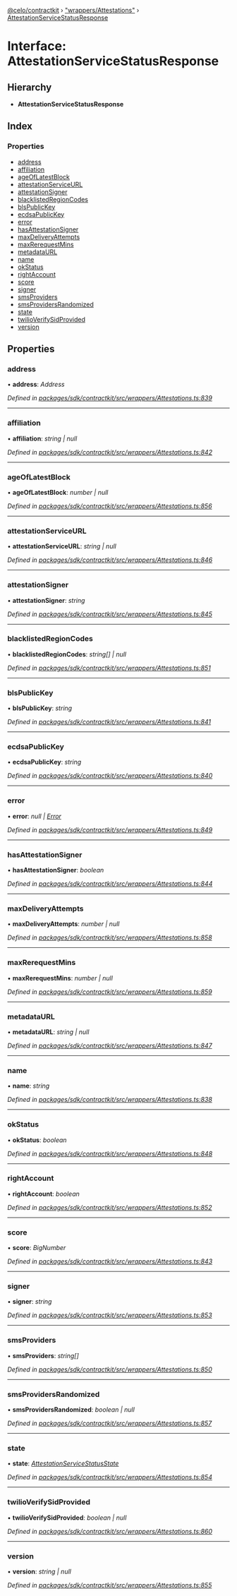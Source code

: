 [@celo/contractkit](../README.md) › ["wrappers/Attestations"](../modules/_wrappers_attestations_.md) › [AttestationServiceStatusResponse](_wrappers_attestations_.attestationservicestatusresponse.md)

# Interface: AttestationServiceStatusResponse

## Hierarchy

* **AttestationServiceStatusResponse**

## Index

### Properties

* [address](_wrappers_attestations_.attestationservicestatusresponse.md#address)
* [affiliation](_wrappers_attestations_.attestationservicestatusresponse.md#affiliation)
* [ageOfLatestBlock](_wrappers_attestations_.attestationservicestatusresponse.md#ageoflatestblock)
* [attestationServiceURL](_wrappers_attestations_.attestationservicestatusresponse.md#attestationserviceurl)
* [attestationSigner](_wrappers_attestations_.attestationservicestatusresponse.md#attestationsigner)
* [blacklistedRegionCodes](_wrappers_attestations_.attestationservicestatusresponse.md#blacklistedregioncodes)
* [blsPublicKey](_wrappers_attestations_.attestationservicestatusresponse.md#blspublickey)
* [ecdsaPublicKey](_wrappers_attestations_.attestationservicestatusresponse.md#ecdsapublickey)
* [error](_wrappers_attestations_.attestationservicestatusresponse.md#error)
* [hasAttestationSigner](_wrappers_attestations_.attestationservicestatusresponse.md#hasattestationsigner)
* [maxDeliveryAttempts](_wrappers_attestations_.attestationservicestatusresponse.md#maxdeliveryattempts)
* [maxRerequestMins](_wrappers_attestations_.attestationservicestatusresponse.md#maxrerequestmins)
* [metadataURL](_wrappers_attestations_.attestationservicestatusresponse.md#metadataurl)
* [name](_wrappers_attestations_.attestationservicestatusresponse.md#name)
* [okStatus](_wrappers_attestations_.attestationservicestatusresponse.md#okstatus)
* [rightAccount](_wrappers_attestations_.attestationservicestatusresponse.md#rightaccount)
* [score](_wrappers_attestations_.attestationservicestatusresponse.md#score)
* [signer](_wrappers_attestations_.attestationservicestatusresponse.md#signer)
* [smsProviders](_wrappers_attestations_.attestationservicestatusresponse.md#smsproviders)
* [smsProvidersRandomized](_wrappers_attestations_.attestationservicestatusresponse.md#smsprovidersrandomized)
* [state](_wrappers_attestations_.attestationservicestatusresponse.md#state)
* [twilioVerifySidProvided](_wrappers_attestations_.attestationservicestatusresponse.md#twilioverifysidprovided)
* [version](_wrappers_attestations_.attestationservicestatusresponse.md#version)

## Properties

###  address

• **address**: *Address*

*Defined in [packages/sdk/contractkit/src/wrappers/Attestations.ts:839](https://github.com/celo-org/celo-monorepo/blob/master/packages/sdk/contractkit/src/wrappers/Attestations.ts#L839)*

___

###  affiliation

• **affiliation**: *string | null*

*Defined in [packages/sdk/contractkit/src/wrappers/Attestations.ts:842](https://github.com/celo-org/celo-monorepo/blob/master/packages/sdk/contractkit/src/wrappers/Attestations.ts#L842)*

___

###  ageOfLatestBlock

• **ageOfLatestBlock**: *number | null*

*Defined in [packages/sdk/contractkit/src/wrappers/Attestations.ts:856](https://github.com/celo-org/celo-monorepo/blob/master/packages/sdk/contractkit/src/wrappers/Attestations.ts#L856)*

___

###  attestationServiceURL

• **attestationServiceURL**: *string | null*

*Defined in [packages/sdk/contractkit/src/wrappers/Attestations.ts:846](https://github.com/celo-org/celo-monorepo/blob/master/packages/sdk/contractkit/src/wrappers/Attestations.ts#L846)*

___

###  attestationSigner

• **attestationSigner**: *string*

*Defined in [packages/sdk/contractkit/src/wrappers/Attestations.ts:845](https://github.com/celo-org/celo-monorepo/blob/master/packages/sdk/contractkit/src/wrappers/Attestations.ts#L845)*

___

###  blacklistedRegionCodes

• **blacklistedRegionCodes**: *string[] | null*

*Defined in [packages/sdk/contractkit/src/wrappers/Attestations.ts:851](https://github.com/celo-org/celo-monorepo/blob/master/packages/sdk/contractkit/src/wrappers/Attestations.ts#L851)*

___

###  blsPublicKey

• **blsPublicKey**: *string*

*Defined in [packages/sdk/contractkit/src/wrappers/Attestations.ts:841](https://github.com/celo-org/celo-monorepo/blob/master/packages/sdk/contractkit/src/wrappers/Attestations.ts#L841)*

___

###  ecdsaPublicKey

• **ecdsaPublicKey**: *string*

*Defined in [packages/sdk/contractkit/src/wrappers/Attestations.ts:840](https://github.com/celo-org/celo-monorepo/blob/master/packages/sdk/contractkit/src/wrappers/Attestations.ts#L840)*

___

###  error

• **error**: *null | [Error](../classes/_address_registry_.unregisterederror.md#static-error)*

*Defined in [packages/sdk/contractkit/src/wrappers/Attestations.ts:849](https://github.com/celo-org/celo-monorepo/blob/master/packages/sdk/contractkit/src/wrappers/Attestations.ts#L849)*

___

###  hasAttestationSigner

• **hasAttestationSigner**: *boolean*

*Defined in [packages/sdk/contractkit/src/wrappers/Attestations.ts:844](https://github.com/celo-org/celo-monorepo/blob/master/packages/sdk/contractkit/src/wrappers/Attestations.ts#L844)*

___

###  maxDeliveryAttempts

• **maxDeliveryAttempts**: *number | null*

*Defined in [packages/sdk/contractkit/src/wrappers/Attestations.ts:858](https://github.com/celo-org/celo-monorepo/blob/master/packages/sdk/contractkit/src/wrappers/Attestations.ts#L858)*

___

###  maxRerequestMins

• **maxRerequestMins**: *number | null*

*Defined in [packages/sdk/contractkit/src/wrappers/Attestations.ts:859](https://github.com/celo-org/celo-monorepo/blob/master/packages/sdk/contractkit/src/wrappers/Attestations.ts#L859)*

___

###  metadataURL

• **metadataURL**: *string | null*

*Defined in [packages/sdk/contractkit/src/wrappers/Attestations.ts:847](https://github.com/celo-org/celo-monorepo/blob/master/packages/sdk/contractkit/src/wrappers/Attestations.ts#L847)*

___

###  name

• **name**: *string*

*Defined in [packages/sdk/contractkit/src/wrappers/Attestations.ts:838](https://github.com/celo-org/celo-monorepo/blob/master/packages/sdk/contractkit/src/wrappers/Attestations.ts#L838)*

___

###  okStatus

• **okStatus**: *boolean*

*Defined in [packages/sdk/contractkit/src/wrappers/Attestations.ts:848](https://github.com/celo-org/celo-monorepo/blob/master/packages/sdk/contractkit/src/wrappers/Attestations.ts#L848)*

___

###  rightAccount

• **rightAccount**: *boolean*

*Defined in [packages/sdk/contractkit/src/wrappers/Attestations.ts:852](https://github.com/celo-org/celo-monorepo/blob/master/packages/sdk/contractkit/src/wrappers/Attestations.ts#L852)*

___

###  score

• **score**: *BigNumber*

*Defined in [packages/sdk/contractkit/src/wrappers/Attestations.ts:843](https://github.com/celo-org/celo-monorepo/blob/master/packages/sdk/contractkit/src/wrappers/Attestations.ts#L843)*

___

###  signer

• **signer**: *string*

*Defined in [packages/sdk/contractkit/src/wrappers/Attestations.ts:853](https://github.com/celo-org/celo-monorepo/blob/master/packages/sdk/contractkit/src/wrappers/Attestations.ts#L853)*

___

###  smsProviders

• **smsProviders**: *string[]*

*Defined in [packages/sdk/contractkit/src/wrappers/Attestations.ts:850](https://github.com/celo-org/celo-monorepo/blob/master/packages/sdk/contractkit/src/wrappers/Attestations.ts#L850)*

___

###  smsProvidersRandomized

• **smsProvidersRandomized**: *boolean | null*

*Defined in [packages/sdk/contractkit/src/wrappers/Attestations.ts:857](https://github.com/celo-org/celo-monorepo/blob/master/packages/sdk/contractkit/src/wrappers/Attestations.ts#L857)*

___

###  state

• **state**: *[AttestationServiceStatusState](../enums/_wrappers_attestations_.attestationservicestatusstate.md)*

*Defined in [packages/sdk/contractkit/src/wrappers/Attestations.ts:854](https://github.com/celo-org/celo-monorepo/blob/master/packages/sdk/contractkit/src/wrappers/Attestations.ts#L854)*

___

###  twilioVerifySidProvided

• **twilioVerifySidProvided**: *boolean | null*

*Defined in [packages/sdk/contractkit/src/wrappers/Attestations.ts:860](https://github.com/celo-org/celo-monorepo/blob/master/packages/sdk/contractkit/src/wrappers/Attestations.ts#L860)*

___

###  version

• **version**: *string | null*

*Defined in [packages/sdk/contractkit/src/wrappers/Attestations.ts:855](https://github.com/celo-org/celo-monorepo/blob/master/packages/sdk/contractkit/src/wrappers/Attestations.ts#L855)*
